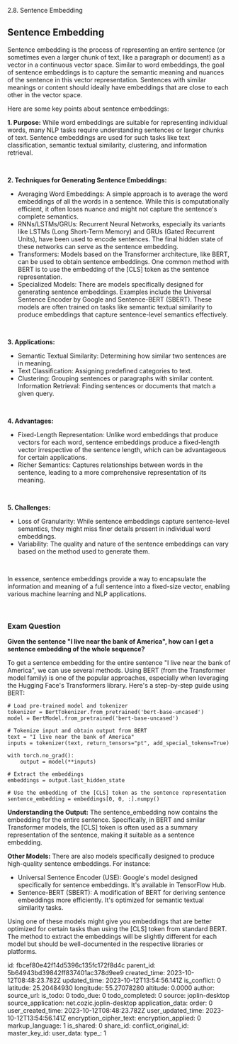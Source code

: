 2.8. Sentence Embedding

## Sentence Embedding

Sentence embedding is the process of representing an entire sentence (or sometimes even a larger chunk of text, like a paragraph or document) as a vector in a continuous vector space. Similar to word embeddings, the goal of sentence embeddings is to capture the semantic meaning and nuances of the sentence in this vector representation. Sentences with similar meanings or content should ideally have embeddings that are close to each other in the vector space.

Here are some key points about sentence embeddings:

**1. Purpose:** While word embeddings are suitable for representing individual words, many NLP tasks require understanding sentences or larger chunks of text. Sentence embeddings are used for such tasks like text classification, semantic textual similarity, clustering, and information retrieval.

<br>

**2. Techniques for Generating Sentence Embeddings:**
- Averaging Word Embeddings: A simple approach is to average the word embeddings of all the words in a sentence. While this is computationally efficient, it often loses nuance and might not capture the sentence's complete semantics.
- RNNs/LSTMs/GRUs: Recurrent Neural Networks, especially its variants like LSTMs (Long Short-Term Memory) and GRUs (Gated Recurrent Units), have been used to encode sentences. The final hidden state of these networks can serve as the sentence embedding.
- Transformers: Models based on the Transformer architecture, like BERT, can be used to obtain sentence embeddings. One common method with BERT is to use the embedding of the [CLS] token as the sentence representation.
- Specialized Models: There are models specifically designed for generating sentence embeddings. Examples include the Universal Sentence Encoder by Google and Sentence-BERT (SBERT). These models are often trained on tasks like semantic textual similarity to produce embeddings that capture sentence-level semantics effectively.

<br>

**3. Applications:**
- Semantic Textual Similarity: Determining how similar two sentences are in meaning.
- Text Classification: Assigning predefined categories to text.
- Clustering: Grouping sentences or paragraphs with similar content.
Information Retrieval: Finding sentences or documents that match a given query.

<br>

**4. Advantages:**
- Fixed-Length Representation: Unlike word embeddings that produce vectors for each word, sentence embeddings produce a fixed-length vector irrespective of the sentence length, which can be advantageous for certain applications.
- Richer Semantics: Captures relationships between words in the sentence, leading to a more comprehensive representation of its meaning.

<br>

**5. Challenges:**
- Loss of Granularity: While sentence embeddings capture sentence-level semantics, they might miss finer details present in individual word embeddings.
- Variability: The quality and nature of the sentence embeddings can vary based on the method used to generate them.

<br>

In essence, sentence embeddings provide a way to encapsulate the information and meaning of a full sentence into a fixed-size vector, enabling various machine learning and NLP applications.

<br>

### Exam Question
**Given the sentence "I live near the bank of America", how can I get a sentence embedding of the whole sequence?**

To get a sentence embedding for the entire sentence "I live near the bank of America", we can use several methods. Using BERT (from the Transformer model family) is one of the popular approaches, especially when leveraging the Hugging Face's Transformers library. Here's a step-by-step guide using BERT:

```
# Load pre-trained model and tokenizer
tokenizer = BertTokenizer.from_pretrained('bert-base-uncased')
model = BertModel.from_pretrained('bert-base-uncased')

# Tokenize input and obtain output from BERT
text = "I live near the bank of America"
inputs = tokenizer(text, return_tensors="pt", add_special_tokens=True)

with torch.no_grad():
    output = model(**inputs)

# Extract the embeddings
embeddings = output.last_hidden_state

# Use the embedding of the [CLS] token as the sentence representation
sentence_embedding = embeddings[0, 0, :].numpy()
```

**Understanding the Output:** The sentence_embedding now contains the embedding for the entire sentence. Specifically, in BERT and similar Transformer models, the [CLS] token is often used as a summary representation of the sentence, making it suitable as a sentence embedding.

**Other Models:** There are also models specifically designed to produce high-quality sentence embeddings. For instance:
- Universal Sentence Encoder (USE): Google's model designed specifically for sentence embeddings. It's available in TensorFlow Hub.
- Sentence-BERT (SBERT): A modification of BERT for deriving sentence embeddings more efficiently. It's optimized for semantic textual similarity tasks.

Using one of these models might give you embeddings that are better optimized for certain tasks than using the [CLS] token from standard BERT. The method to extract the embeddings will be slightly different for each model but should be well-documented in the respective libraries or platforms.

id: fbcef80e42f14d5396c135fc172f8d4c
parent_id: 5b64943bd39842ff837401ac378d9ee9
created_time: 2023-10-12T08:48:23.782Z
updated_time: 2023-10-12T13:54:56.141Z
is_conflict: 0
latitude: 25.20484930
longitude: 55.27078280
altitude: 0.0000
author: 
source_url: 
is_todo: 0
todo_due: 0
todo_completed: 0
source: joplin-desktop
source_application: net.cozic.joplin-desktop
application_data: 
order: 0
user_created_time: 2023-10-12T08:48:23.782Z
user_updated_time: 2023-10-12T13:54:56.141Z
encryption_cipher_text: 
encryption_applied: 0
markup_language: 1
is_shared: 0
share_id: 
conflict_original_id: 
master_key_id: 
user_data: 
type_: 1